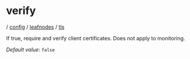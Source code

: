 # verify

/ [config](/ref/config/index.md) / [leafnodes](/ref/config/config/leafnodes/index.md) / [tls](/ref/config/config/leafnodes/tls/index.md)

If true, require and verify client certificates. Does not apply to monitoring.

_Default value_: `false`
